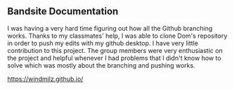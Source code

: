 ## Bandsite Documentation

 I was having a very hard time figuring out how all the Github branching works.
 Thanks to my classmates' help, I was able to clone Dom's repository in order to push my edits with my github desktop.
I have very little contribution to this project.
The group members were very enthusiastic on the project and helpful whenever I had problems that I didn't know how to solve which was mostly about the branching and pushing works.

<https://windmilz.github.io/>
